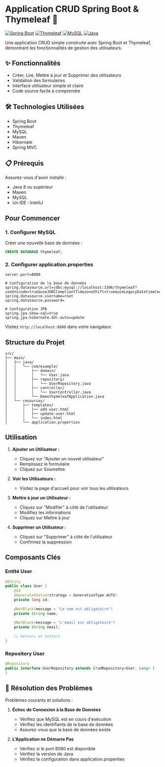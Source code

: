 # Application CRUD Spring Boot & Thymeleaf 🚀

[![Spring Boot](https://img.shields.io/badge/Spring%20Boot-2.2.6-brightgreen.svg)](https://spring.io/projects/spring-boot)
[![Thymeleaf](https://img.shields.io/badge/Thymeleaf-Latest-green.svg)](https://www.thymeleaf.org)
[![MySQL](https://img.shields.io/badge/MySQL-Latest-blue.svg)](https://www.mysql.com)
[![Java](https://img.shields.io/badge/Java-8+-orange.svg)](https://www.java.com)

Une application CRUD simple construite avec Spring Boot et Thymeleaf, démontrant les fonctionnalités de gestion des utilisateurs.

## ✨ Fonctionnalités

-  Créer, Lire, Mettre à jour et Supprimer des utilisateurs
-  Validation des formulaires
-  Interface utilisateur simple et claire
-  Code source facile à comprendre

## 🛠 Technologies Utilisées

- Spring Boot 
- Thymeleaf
- MySQL
- Maven
- Hibernate
- Spring MVC

## 📋 Prérequis

Assurez-vous d'avoir installé :

- Java 8 ou supérieur
- Maven
- MySQL
- Un IDE : IntelliJ

##  Pour Commencer

### 1. Configurer MySQL
Créer une nouvelle base de données :
```sql
CREATE DATABASE thymeleaf;
```

### 2. Configurer application.properties
```properties
server.port=8080

# Configuration de la base de données
spring.datasource.url=jdbc:mysql://localhost:3306/thymeleaf?useUnicode=true&useJDBCCompliantTimezoneShift=true&useLegacyDatetimeCode=false&serverTimezone=UTC
spring.datasource.username=root
spring.datasource.password=

# Configuration JPA
spring.jpa.show-sql=true
spring.jpa.hibernate.ddl-auto=update
```

Visitez `http://localhost:8080` dans votre navigateur.

##  Structure du Projet

```
src/
├── main/
│   ├── java/
│   │   └── com/example/
│   │       ├── domain/
│   │       │   └── User.java
│   │       ├── repository/
│   │       │   └── UserRepository.java
│   │       ├── controller/
│   │       │   └── UserController.java
│   │       └── DemothymeleafApplication.java
│   └── resources/
│       ├── templates/
│       │   ├── add-user.html
│       │   ├── update-user.html
│       │   └── index.html
│       └── application.properties
```

##  Utilisation

1. **Ajouter un Utilisateur :**
   - Cliquez sur "Ajouter un nouvel utilisateur"
   - Remplissez le formulaire
   - Cliquez sur Soumettre

2. **Voir les Utilisateurs :**
   - Visitez la page d'accueil pour voir tous les utilisateurs

3. **Mettre à jour un Utilisateur :**
   - Cliquez sur "Modifier" à côté de l'utilisateur
   - Modifiez les informations
   - Cliquez sur Mettre à jour

4. **Supprimer un Utilisateur :**
   - Cliquez sur "Supprimer" à côté de l'utilisateur
   - Confirmez la suppression

##  Composants Clés

### Entité User
```java
@Entity
public class User {
    @Id
    @GeneratedValue(strategy = GenerationType.AUTO)
    private long id;
    
    @NotBlank(message = "Le nom est obligatoire")
    private String name;
    
    @NotBlank(message = "L'email est obligatoire")
    private String email;
    
    // Getters et Setters
}
```

### Repository User
```java
@Repository
public interface UserRepository extends CrudRepository<User, Long> {
}
```

## 🔧 Résolution des Problèmes

Problèmes courants et solutions :

1. **Échec de Connexion à la Base de Données**
   - Vérifiez que MySQL est en cours d'exécution
   - Vérifiez les identifiants de la base de données
   - Assurez-vous que la base de données existe

2. **L'Application ne Démarre Pas**
   - Vérifiez si le port 8080 est disponible
   - Vérifiez la version de Java
   - Vérifiez la configuration dans application.properties


